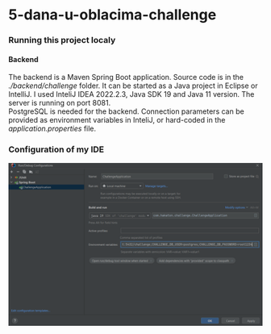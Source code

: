 # 5-dana-u-oblacima-challenge

### Running this project localy

#### Backend
The backend is a Maven Spring Boot application. Source code is in the <i>./backend/challenge</i> folder. It can be started as a Java project in Eclipse or IntelliJ. I used InteliJ IDEA 2022.2.3, Java SDK 19 and Java 11 version. The server is running on port 8081.\
PostgreSQL is needed for the backend. Connection parameters can be provided as environment variables in InteliJ, or hard-coded in the <i>application.properties</i> file.

### Configuration of my IDE
![alt text](https://github.com/marijakljestan/5-dana-u-oblacima-challenge/blob/readme/screenshot.PNG?raw=true)